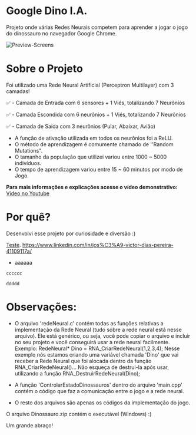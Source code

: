 # Google Dino I.A.

Projeto onde várias Redes Neurais competem para aprender a jogar o jogo do dinossauro no navegador Google Chrome.

![Preview-Screens](https://github.com/JVictorDias/Dinossauro-Google/blob/master/preview.gif)

# Sobre o Projeto

  Foi utilizado uma Rede Neural Artificial (Perceptron Multilayer) com 3 camadas!

  ✅ - Camada de Entrada com 6 sensores + 1 Viés, totalizando 7 Neurônios
  
  ✅ - Camada Escondida com 6 neurônios + 1 Viés, totalizando 7 Neurônios
  
  ✅ - Camada de Saída com 3 neurônios (Pular, Abaixar, Avião)

  - A função de ativação utilizada em todos os neurônios foi a ReLU.
  - O método de aprendizagem é comumente chamado de ''Random Mutations".
  - O tamanho da população que utilizei variou entre 1000 ~ 5000 indivíduos.
  - O tempo de aprendizagem variou entre 15 ~ 60 minutos por modo de Jogo.

  **Para mais informações e explicações acesse o vídeo demonstrativo:** [Vídeo no Youtube](https://www.youtube.com/watch?v=NZlIYr1slAk)

# Por quê?

  Desenvolvi esse projeto por curiosidade e diversão :)



[Teste](https://www.youtube.com/UniversoProgramado).
https://www.linkedin.com/in/jos%C3%A9-victor-dias-pereira-41109117a/

- aaaaaa


```
cccccc

ddddd
```

# Observações:

- O arquivo 'redeNeural.c' contém todas as funções relativas a implementação da Rede Neural (tudo sobre a rede neural está nesse arquivo).
  Ele está genérico, ou seja, você pode copiar o arquivo e incluir no seu projeto e você conseguirá usar a rede neural facilmente.
    Exemplo:  RedeNeural* Dino = RNA_CriarRedeNeural(1,2,3,4);
              Nesse exemplo nós estamos criando uma variável chamada 'Dino' que vai receber a Rede Neural que foi alocada dentro da função RNA_CriarRedeNeural()... Não esqueça de destrui-la após usar,               utilizando a função RNA_DestruirRedeNeural(Dino);
  
- A função 'ControlarEstadoDinossauros' dentro do arquivo 'main.cpp' contém o código que faz a comunicação entre o jogo e a rede neural.
- O resto dos arquivos são apenas os códigos da implementação do jogo.

O arquivo Dinossauro.zip contém o executável (Windows) :)

Um grande abraço!

